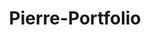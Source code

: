 ---
title: Pierre-Portfolio
github: https://github.com/Pierre-Portfolio
mode: dark
transition: 3s
archetype:
  - Little Bit of Everything
---